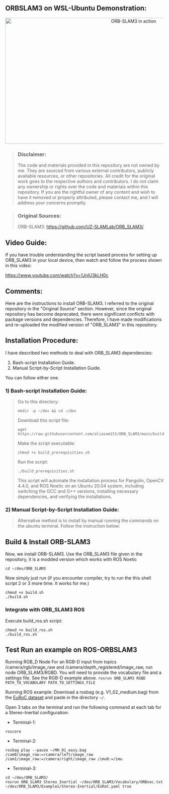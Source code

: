 ## ORBSLAM3 on WSL-Ubuntu Demonstration:
<p align="center">
  <img src="https://github.com/aliaxam153/ORBSLAM3-WSL/assets/146977640/d71efab3-655d-4c48-823a-de32ea22a349" width="800" height="400" alt="ORB-SLAM3 in action">
</p>


> ### Disclaimer:
>
> The code and materials provided in this repository are not owned by me. They are sourced from various external contributors, publicly available resources, or other repositories. All credit for the original
> work goes to the respective authors and contributors. I do not claim any ownership or rights over the code and materials within this repository.
> If you are the rightful owner of any content and wish to have it removed or properly attributed, please contact me, and I will address your concerns promptly.

> ### Original Sources:
> 
> ORB-SLAM3: https://github.com/UZ-SLAMLab/ORB_SLAM3/

## Video Guide:
If you have trouble understanding the script based process for setting up ORB_SLAM3 in your local device, then watch and follow the process shown in this video:

https://www.youtube.com/watch?v=1JnIU3kLH0c

## Comments: 
Here are the instructions to install ORB-SLAM3. I referred to the original repository  in the "Original Source" section. However, since the original repository has become deprecated, there were significant conflicts with package versions and dependencies. Therefore, I have made modifications and re-uploaded the modified version of "ORB_SLAM3" in this repository.

## Installation Procedure:
I have described two methods to deal with ORB_SLAM3 dependencies:

 1) Bash-script Installation Guide.
 2) Manual Script-by-Script Installation Guide.

You can follow either one.

### 1) Bash-script Installation Guide:

> Go to this directory:
>```
>mkdir -p ~/dev && cd ~/dev
>```
>Download this script file: 
>```
>wget https://raw.githubusercontent.com/aliaxam153/ORB_SLAM3/main/build_prerequisities.sh
>```
>Make the script executable:
>```
>chmod +x build_prerequisities.sh
>```
>Run the script:
>```
>./build_prerequisities.sh
>```
> This script will automate the installation process for Pangolin, OpenCV 4.4.0, and
> ROS Noetic on an Ubuntu 20.04 system, including switching the GCC and G++ versions, installing
> necessary dependencies, and verifying the installations.

### 2) Manual Script-by-Script Installation Guide:
> Alternative method is to install by manual running the commands on the ubuntu terminal. Follow
> the instruction below:

## Build & Install ORB-SLAM3
Now, we install ORB-SLAM3. Use the ORB_SLAM3 file given in the repository, it is a modded version which works with ROS Noetic
```
cd ~/dev/ORB_SLAM3
```
Now simply just run (if you encounter compiler, try to run the this shell script 2 or 3 more time. It works for me.)
```
chmod +x build.sh
./build.sh
```
### Integrate with  ORB_SLAM3 ROS

Execute build_ros.sh script:
```
chmod +x build_ros.sh
./build_ros.sh
```
## Test Run an example on ROS-ORBSLAM3
Running RGB_D Node
For an RGB-D input from topics /camera/rgb/image_raw and /camera/depth_registered/image_raw, run node ORB_SLAM3/RGBD. You will need to provide the vocabulary file and a settings file. See the RGB-D example above.
```rosrun ORB_SLAM3 RGBD PATH_TO_VOCABULARY PATH_TO_SETTINGS_FILE```

Running ROS example: Download a rosbag (e.g. V1_02_medium.bag) from the [EuRoC dataset](http://projects.asl.ethz.ch/datasets/doku.php?id=kmavvisualinertialdatasets) and paste in the directory ```~/```.

Open 3 tabs on the terminal and run the following command at each tab for a Stereo-Inertial configuration:

- Terminal-1:
```
roscore
```
- Terminal-2:
```
rosbag play --pause ~/MH_01_easy.bag /cam0/image_raw:=/camera/left/image_raw /cam1/image_raw:=/camera/right/image_raw /imu0:=/imu
```
- Terminal-3:
```
cd ~/dev/ORB_SLAM3/
rosrun ORB_SLAM3 Stereo_Inertial ~/dev/ORB_SLAM3/Vocabulary/ORBvoc.txt ~/dev/ORB_SLAM3/Examples/Stereo-Inertial/EuRoC.yaml true
```

